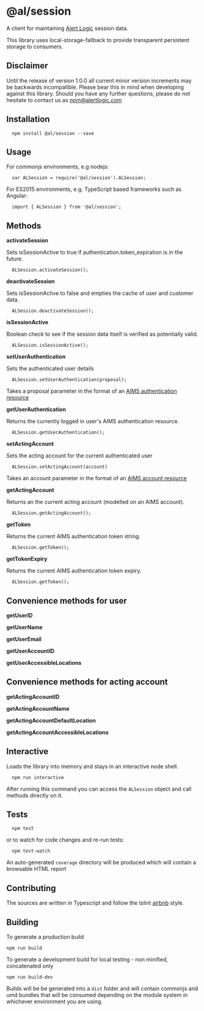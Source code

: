   @al/session
=========

A client for maintaining [Alert Logic](https://www.alertlogic.com/) session data.

This library uses local-storage-fallback to provide transparent persistent storage to consumers.

## Disclaimer

Until the release of version 1.0.0 all current minor version increments may be backwards incompatible. Please bear this in mind when developing against this library. Should you have any further questions, please do not hesitate to contact us as [npm@alertlogic.com](mailto:npm@alertlogic.com)

Installation
---

      npm install @al/session --save

Usage
---

For commonjs environments, e.g nodejs:

      var ALSession = require('@al/session').ALSession;

For ES2015 environments, e.g. TypeScript based frameworks such as Angular:

      import { ALSession } from '@al/session';

Methods
---

**activateSession**

Sets isSessionActive to true if authentication.token_expiration is in the future.

      ALSession.activateSession();

**deactivateSession**

Sets isSessionActive to false and empties the cache of user and customer data.

      ALSession.deactivateSession();

**isSessionActive**

Boolean check to see if the session data itself is verified as potentially valid.

      ALSession.isSessionActive();

**setUserAuthentication**

Sets the authenticated user details

      ALSession.setUserAuthentication(proposal);

Takes a proposal parameter in the format of an [AIMS authentication resource](https://console.account.alertlogic.com/users/api/aims/#api-AIMS_Authentication_and_Authorization_Resources-Authenticate)

**getUserAuthentication**

Returns the currently logged in user's AIMS authentication resource.
  
      ALSession.getUserAuthentication();

**setActingAccount**

Sets the acting account for the current authenticated user

      ALSession.setActingAccount(account)

Takes an account parameter in the format of an [AIMS account resource](https://console.account.alertlogic.com/users/api/aims/#api-AIMS_Authentication_and_Authorization_Resources-Authenticate)

**getActingAccount**

Returns an the current acting account (modelled on an AIMS account).

      ALSession.getActingAccount();

**getToken**

Returns the current AIMS authentication token string.

      ALSession.getToken();

**getTokenExpiry**

Returns the current AIMS authentication token expiry.

      ALSession.getToken();

## Convenience methods for user

**getUserID**

**getUserName**

**getUserEmail**

**getUserAccountID**

**getUserAccessibleLocations**

## Convenience methods for acting account

**getActingAccountID**

**getActingAccountName**

**getActingAccountDefaultLocation**

**getActingAccountAccessibleLocations**

## Interactive

Loads the library into memory and stays in an interactive node shell.
  
      npm run interactive

After running this command you can access the `ALSession` object and call methods directly on it.

## Tests

      npm test

or to watch for code changes and re-run tests:

      npm test-watch

An auto-generated `coverage` directory will be produced which will contain a browsable HTML report

## Contributing

The sources are written in Typescript and follow the tslint [airbnb](https://www.npmjs.com/package/tslint-config-airbnb) style.

## Building

To generate a production build

    npm run build

To generate a development build for local testing - non minified, concatenated only

    npm run build-dev

Builds will be be generated into a `dist` folder and will contain commonjs and umd bundles that will be consumed depending on the module system in whichever environment you are using.


